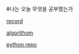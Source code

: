 #나는 오늘 무엇을 공부했는가 


[record](https://github.com/ef4555/TIL/tree/master/record)


[algorithom](https://github.com/ef4555/TIL/tree/master/algorithm)


[python repo](https://github.com/ef4555/TIL/tree/master/python)

